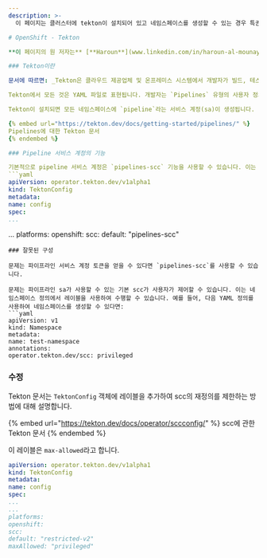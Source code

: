 ```yaml
---
description: >-
  이 페이지는 클러스터에 tekton이 설치되어 있고 네임스페이스를 생성할 수 있는 경우 특권 상승 시나리오를 보여줍니다 (때로는 편집 권한만으로 충분함).

# OpenShift - Tekton

**이 페이지의 원 저자는** [**Haroun**](www.linkedin.com/in/haroun-al-mounayar-571830211)

### Tekton이란

문서에 따르면: _Tekton은 클라우드 제공업체 및 온프레미스 시스템에서 개발자가 빌드, 테스트 및 배포할 수 있는 강력하고 유연한 오픈소스 프레임워크입니다._ Jenkins와 Tekton은 모두 애플리케이션을 테스트, 빌드 및 배포할 수 있지만 Tekton은 클라우드 네이티브입니다.&#x20;

Tekton에서 모든 것은 YAML 파일로 표현됩니다. 개발자는 `Pipelines` 유형의 사용자 정의 리소스(CR)를 생성하고 실행하려는 여러 `Tasks`를 지정할 수 있습니다. Pipeline을 실행하려면 `PipelineRun` 유형의 리소스를 생성해야 합니다.

Tekton이 설치되면 모든 네임스페이스에 `pipeline`라는 서비스 계정(sa)이 생성됩니다. Pipeline이 실행되면 YAML 파일에서 정의된 작업을 실행하기 위해 이 sa인 `pipeline`을 사용하는 pod가 생성됩니다.

{% embed url="https://tekton.dev/docs/getting-started/pipelines/" %}
Pipelines에 대한 Tekton 문서
{% endembed %}

### Pipeline 서비스 계정의 기능

기본적으로 pipeline 서비스 계정은 `pipelines-scc` 기능을 사용할 수 있습니다. 이는 tekton의 전역 기본 구성 때문입니다. 실제로 tekton의 전역 구성도 클러스터에서 일부 리더 역할이 있는 경우 볼 수 있는 openshift 객체인 `TektonConfig`의 YAML입니다.
```yaml
apiVersion: operator.tekton.dev/v1alpha1
kind: TektonConfig
metadata:
name: config
spec:
...
```

...
platforms:
openshift:
scc:
default: "pipelines-scc"
```
### 잘못된 구성

문제는 파이프라인 서비스 계정 토큰을 얻을 수 있다면 `pipelines-scc`를 사용할 수 있습니다.

문제는 파이프라인 sa가 사용할 수 있는 기본 scc가 사용자가 제어할 수 있습니다. 이는 네임스페이스 정의에서 레이블을 사용하여 수행할 수 있습니다. 예를 들어, 다음 YAML 정의를 사용하여 네임스페이스를 생성할 수 있다면:
```yaml
apiVersion: v1
kind: Namespace
metadata:
name: test-namespace
annotations:
operator.tekton.dev/scc: privileged
```
### 수정

Tekton 문서는 `TektonConfig` 객체에 레이블을 추가하여 scc의 재정의를 제한하는 방법에 대해 설명합니다.

{% embed url="https://tekton.dev/docs/operator/sccconfig/" %}
scc에 관한 Tekton 문서
{% endembed %}

이 레이블은 `max-allowed`라고 합니다.
```yaml
apiVersion: operator.tekton.dev/v1alpha1
kind: TektonConfig
metadata:
name: config
spec:
...
...
platforms:
openshift:
scc:
default: "restricted-v2"
maxAllowed: "privileged"
```

